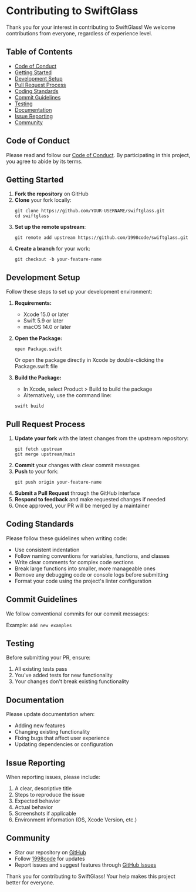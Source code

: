 # Contributing to SwiftGlass

Thank you for your interest in contributing to SwiftGlass! We welcome contributions from everyone, regardless of experience level.

## Table of Contents
- [Code of Conduct](#code-of-conduct)
- [Getting Started](#getting-started)
- [Development Setup](#development-setup)
- [Pull Request Process](#pull-request-process)
- [Coding Standards](#coding-standards)
- [Commit Guidelines](#commit-guidelines)
- [Testing](#testing)
- [Documentation](#documentation)
- [Issue Reporting](#issue-reporting)
- [Community](#community)

## Code of Conduct

Please read and follow our [Code of Conduct](CODE_OF_CONDUCT.md). By participating in this project, you agree to abide by its terms.

## Getting Started

1. **Fork the repository** on GitHub
2. **Clone** your fork locally:
   ```
   git clone https://github.com/YOUR-USERNAME/swiftglass.git
   cd swiftglass
   ```
3. **Set up the remote upstream**:
   ```
   git remote add upstream https://github.com/1998code/swiftglass.git
   ```
4. **Create a branch** for your work:
   ```
   git checkout -b your-feature-name
   ```

## Development Setup

Follow these steps to set up your development environment:

1. **Requirements:**
   - Xcode 15.0 or later
   - Swift 5.9 or later
   - macOS 14.0 or later

2. **Open the Package:**
   ```
   open Package.swift
   ```
   Or open the package directly in Xcode by double-clicking the Package.swift file

3. **Build the Package:**
   - In Xcode, select Product > Build to build the package
   - Alternatively, use the command line:
   ```
   swift build
   ```

<!-- 4. **Run Tests:**
   - In Xcode, select Product > Test to run tests
   - Alternatively, use the command line:
   ```
   swift test
   ``` -->

## Pull Request Process

1. **Update your fork** with the latest changes from the upstream repository:
   ```
   git fetch upstream
   git merge upstream/main
   ```
2. **Commit** your changes with clear commit messages
3. **Push** to your fork:
   ```
   git push origin your-feature-name
   ```
4. **Submit a Pull Request** through the GitHub interface
5. **Respond to feedback** and make requested changes if needed
6. Once approved, your PR will be merged by a maintainer

## Coding Standards

Please follow these guidelines when writing code:

- Use consistent indentation
- Follow naming conventions for variables, functions, and classes
- Write clear comments for complex code sections
- Break large functions into smaller, more manageable ones
- Remove any debugging code or console logs before submitting
- Format your code using the project's linter configuration

## Commit Guidelines

We follow conventional commits for our commit messages:

Example: `Add new examples`

## Testing

Before submitting your PR, ensure:

1. All existing tests pass
2. You've added tests for new functionality
3. Your changes don't break existing functionality

## Documentation

Please update documentation when:

- Adding new features
- Changing existing functionality
- Fixing bugs that affect user experience
- Updating dependencies or configuration

## Issue Reporting

When reporting issues, please include:

1. A clear, descriptive title
2. Steps to reproduce the issue
3. Expected behavior
4. Actual behavior
5. Screenshots if applicable
6. Environment information (OS, Xcode Version, etc.)

## Community

- Star our repository on [GitHub](https://github.com/1998code/swiftglass)
- Follow [1998code](https://github.com/1998code) for updates
- Report issues and suggest features through [GitHub Issues](https://github.com/1998code/swiftglass/issues)

Thank you for contributing to SwiftGlass! Your help makes this project better for everyone.

